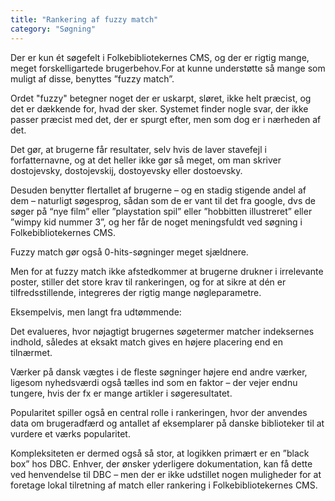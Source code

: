 ```yaml
---
title: "Rankering af fuzzy match"
category: "Søgning"
---
```

Der er kun ét søgefelt i Folkebibliotekernes CMS, og der er rigtig mange, meget forskelligartede brugerbehov.For at kunne understøtte så mange som muligt af disse, benyttes ”fuzzy match”.

Ordet "fuzzy" betegner noget der er uskarpt, sløret, ikke helt præcist, og det er dækkende for, hvad der sker. Systemet finder nogle svar, der ikke passer præcist med det, der er spurgt efter, men som dog er i nærheden af det.

Det gør, at brugerne får resultater, selv hvis de laver stavefejl i forfatternavne, og at det heller ikke gør så meget, om man skriver dostojevsky, dostojevskij, dostoyevsky eller dostoevsky.

Desuden benytter flertallet af brugerne – og en stadig stigende andel af dem – naturligt søgesprog, sådan som de er vant til det fra google, dvs de søger på “nye film” eller ”playstation spil” eller ”hobbitten illustreret” eller ”wimpy kid nummer 3”, og her får de noget meningsfuldt ved søgning i Folkebibliotekernes CMS.

Fuzzy match gør også 0-hits-søgninger meget sjældnere.

Men for at fuzzy match ikke afstedkommer at brugerne drukner i irrelevante poster, stiller det store krav til rankeringen, og for at sikre at dén er tilfredsstillende, integreres der rigtig mange nøgleparametre.

Eksempelvis, men langt fra udtømmende:

Det evalueres, hvor nøjagtigt brugernes søgetermer matcher indeksernes indhold, således at eksakt match gives en højere placering end en tilnærmet.

Værker på dansk vægtes i de fleste søgninger højere end andre værker, ligesom nyhedsværdi også tælles ind som en faktor – der vejer endnu tungere, hvis der fx er mange artikler i søgeresultatet.

Popularitet spiller også en central rolle i rankeringen, hvor der anvendes data om brugeradfærd og antallet af eksemplarer på danske biblioteker til at vurdere et værks popularitet.

Kompleksiteten er dermed også så stor, at logikken primært er en ”black box” hos DBC. Enhver, der ønsker yderligere dokumentation, kan få dette ved henvendelse til DBC – men der er ikke udstillet nogen muligheder for at foretage lokal tilretning af match eller rankering i Folkebibliotekernes CMS.
